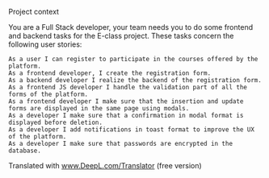 Project context

You are a Full Stack developer, your team needs you to do some frontend and backend tasks for the E-class project. These tasks concern the following user stories:

    As a user I can register to participate in the courses offered by the platform.
    As a frontend developer, I create the registration form.
    As a backend developer I realize the backend of the registration form.
    As a frontend JS developer I handle the validation part of all the forms of the platform.
    As a frontend developer I make sure that the insertion and update forms are displayed in the same page using modals.
    As a developer I make sure that a confirmation in modal format is displayed before deletion.
    As a developer I add notifications in toast format to improve the UX of the platform.
    As a developer I make sure that passwords are encrypted in the database.


Translated with www.DeepL.com/Translator (free version)
